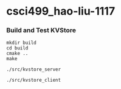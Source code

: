 # csci499_hao-liu-1117

### Build and Test KVStore
```
mkdir build
cd build
cmake ..
make

./src/kvstore_server

./src/kvstore_client
```